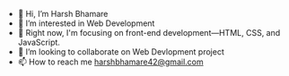 - 👋 Hi, I’m Harsh Bhamare
- 👀 I’m interested in Web Development
- 🌱 Right now, I'm focusing on front-end development—HTML, CSS, and JavaScript.
- 💞️ I’m looking to collaborate on Web Devlopment project
- 📫 How to reach me harshbhamare42@gmail.com

<!---
harshbhamare15/harshbhamare15 is a ✨ special ✨ repository because its `README.md` (this file) appears on your GitHub profile.
You can click the Preview link to take a look at your changes.
--->
